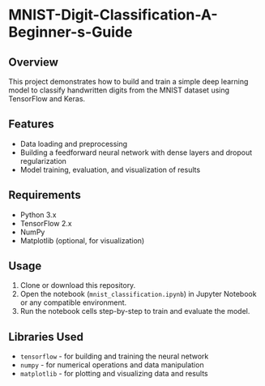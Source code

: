 # MNIST-Digit-Classification-A-Beginner-s-Guide

## Overview

This project demonstrates how to build and train a simple deep learning model to classify handwritten digits from the MNIST dataset using TensorFlow and Keras.

## Features

- Data loading and preprocessing
- Building a feedforward neural network with dense layers and dropout regularization
- Model training, evaluation, and visualization of results

## Requirements

- Python 3.x
- TensorFlow 2.x
- NumPy
- Matplotlib (optional, for visualization)


## Usage

1. Clone or download this repository.
2. Open the notebook (`mnist_classification.ipynb`) in Jupyter Notebook or any compatible environment.
3. Run the notebook cells step-by-step to train and evaluate the model.

## Libraries Used

- `tensorflow` - for building and training the neural network
- `numpy` - for numerical operations and data manipulation
- `matplotlib` - for plotting and visualizing data and results

